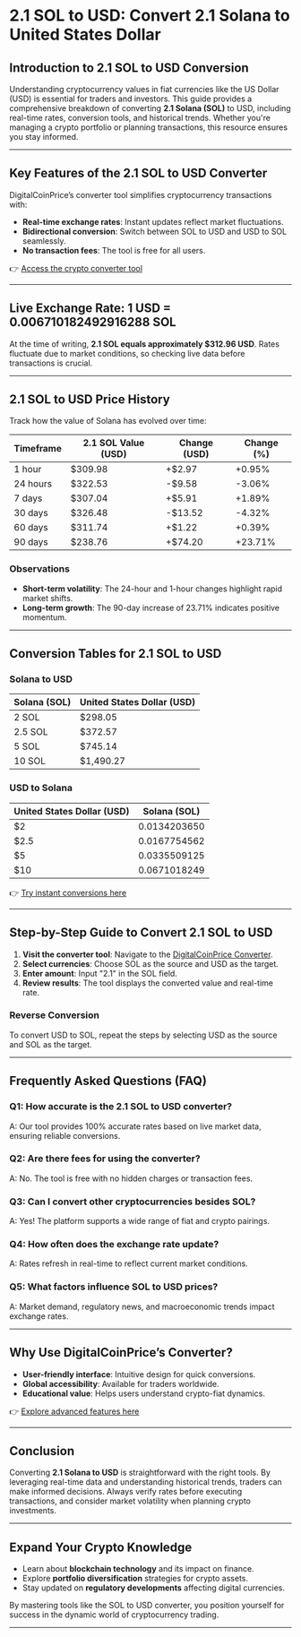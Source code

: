 # 2.1 SOL to USD: Convert 2.1 Solana to United States Dollar

## Introduction to 2.1 SOL to USD Conversion  
Understanding cryptocurrency values in fiat currencies like the US Dollar (USD) is essential for traders and investors. This guide provides a comprehensive breakdown of converting **2.1 Solana (SOL)** to USD, including real-time rates, conversion tools, and historical trends. Whether you're managing a crypto portfolio or planning transactions, this resource ensures you stay informed.  

---

## Key Features of the 2.1 SOL to USD Converter  
DigitalCoinPrice’s converter tool simplifies cryptocurrency transactions with:  
- **Real-time exchange rates**: Instant updates reflect market fluctuations.  
- **Bidirectional conversion**: Switch between SOL to USD and USD to SOL seamlessly.  
- **No transaction fees**: The tool is free for all users.  

👉 [Access the crypto converter tool](https://bit.ly/okx-bonus)  

---

## Live Exchange Rate: 1 USD = 0.006710182492916288 SOL  
At the time of writing, **2.1 SOL equals approximately $312.96 USD**. Rates fluctuate due to market conditions, so checking live data before transactions is crucial.  

---

## 2.1 SOL to USD Price History  
Track how the value of Solana has evolved over time:  

| Timeframe       | 2.1 SOL Value (USD) | Change (USD) | Change (%) |  
|-----------------|---------------------|--------------|------------|  
| 1 hour          | $309.98             | +$2.97       | +0.95%     |  
| 24 hours        | $322.53             | -$9.58       | -3.06%     |  
| 7 days          | $307.04             | +$5.91       | +1.89%     |  
| 30 days         | $326.48             | -$13.52      | -4.32%     |  
| 60 days         | $311.74             | +$1.22       | +0.39%     |  
| 90 days         | $238.76             | +$74.20      | +23.71%    |  

### Observations  
- **Short-term volatility**: The 24-hour and 1-hour changes highlight rapid market shifts.  
- **Long-term growth**: The 90-day increase of 23.71% indicates positive momentum.  

---

## Conversion Tables for 2.1 SOL to USD  

### Solana to USD  
| Solana (SOL) | United States Dollar (USD) |  
|--------------|----------------------------|  
| 2 SOL        | $298.05                    |  
| 2.5 SOL      | $372.57                    |  
| 5 SOL        | $745.14                    |  
| 10 SOL       | $1,490.27                  |  

### USD to Solana  
| United States Dollar (USD) | Solana (SOL) |  
|----------------------------|--------------|  
| $2                         | 0.0134203650 |  
| $2.5                       | 0.0167754562 |  
| $5                         | 0.0335509125 |  
| $10                        | 0.0671018249 |  

👉 [Try instant conversions here](https://bit.ly/okx-bonus)  

---

## Step-by-Step Guide to Convert 2.1 SOL to USD  
1. **Visit the converter tool**: Navigate to the [DigitalCoinPrice Converter](https://bit.ly/okx-bonus).  
2. **Select currencies**: Choose SOL as the source and USD as the target.  
3. **Enter amount**: Input "2.1" in the SOL field.  
4. **Review results**: The tool displays the converted value and real-time rate.  

### Reverse Conversion  
To convert USD to SOL, repeat the steps by selecting USD as the source and SOL as the target.  

---

## Frequently Asked Questions (FAQ)  

### **Q1: How accurate is the 2.1 SOL to USD converter?**  
A: Our tool provides 100% accurate rates based on live market data, ensuring reliable conversions.  

### **Q2: Are there fees for using the converter?**  
A: No. The tool is free with no hidden charges or transaction fees.  

### **Q3: Can I convert other cryptocurrencies besides SOL?**  
A: Yes! The platform supports a wide range of fiat and crypto pairings.  

### **Q4: How often does the exchange rate update?**  
A: Rates refresh in real-time to reflect current market conditions.  

### **Q5: What factors influence SOL to USD prices?**  
A: Market demand, regulatory news, and macroeconomic trends impact exchange rates.  

---

## Why Use DigitalCoinPrice’s Converter?  
- **User-friendly interface**: Intuitive design for quick conversions.  
- **Global accessibility**: Available for traders worldwide.  
- **Educational value**: Helps users understand crypto-fiat dynamics.  

👉 [Explore advanced features here](https://bit.ly/okx-bonus)  

---

## Conclusion  
Converting **2.1 Solana to USD** is straightforward with the right tools. By leveraging real-time data and understanding historical trends, traders can make informed decisions. Always verify rates before executing transactions, and consider market volatility when planning crypto investments.  

---

## Expand Your Crypto Knowledge  
- Learn about **blockchain technology** and its impact on finance.  
- Explore **portfolio diversification** strategies for crypto assets.  
- Stay updated on **regulatory developments** affecting digital currencies.  

By mastering tools like the SOL to USD converter, you position yourself for success in the dynamic world of cryptocurrency trading.  

--- 
